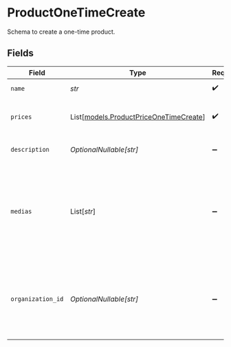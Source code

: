 # ProductOneTimeCreate

Schema to create a one-time product.


## Fields

| Field                                                                                                                       | Type                                                                                                                        | Required                                                                                                                    | Description                                                                                                                 |
| --------------------------------------------------------------------------------------------------------------------------- | --------------------------------------------------------------------------------------------------------------------------- | --------------------------------------------------------------------------------------------------------------------------- | --------------------------------------------------------------------------------------------------------------------------- |
| `name`                                                                                                                      | *str*                                                                                                                       | :heavy_check_mark:                                                                                                          | The name of the product.                                                                                                    |
| `prices`                                                                                                                    | List[[models.ProductPriceOneTimeCreate](../models/productpriceonetimecreate.md)]                                            | :heavy_check_mark:                                                                                                          | List of available prices for this product.                                                                                  |
| `description`                                                                                                               | *OptionalNullable[str]*                                                                                                     | :heavy_minus_sign:                                                                                                          | The description of the product.                                                                                             |
| `medias`                                                                                                                    | List[*str*]                                                                                                                 | :heavy_minus_sign:                                                                                                          | List of file IDs. Each one must be on the same organization as the product, of type `product_media` and correctly uploaded. |
| `organization_id`                                                                                                           | *OptionalNullable[str]*                                                                                                     | :heavy_minus_sign:                                                                                                          | The ID of the organization owning the product. **Required unless you use an organization token.**                           |